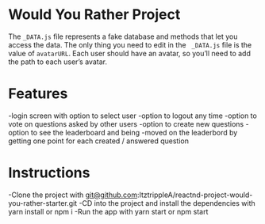 # Would You Rather Project

The `_DATA.js` file represents a fake database and methods that let you access the data. The only thing you need to edit in the ` _DATA.js` file is the value of `avatarURL`. Each user should have an avatar, so you’ll need to add the path to each user’s avatar.

# Features

-login screen with option to select user
-option to logout any time
-option to vote on questions asked by other users
-option to create new questions
-option to see the leaderboard and being -moved on the leaderbord by getting one point for each created / answered question

# Instructions

-Clone the project with git@github.com:ItztrippleA/reactnd-project-would-you-rather-starter.git
-CD into the project and install the dependencies with yarn install or npm i
-Run the app with yarn start or npm start
